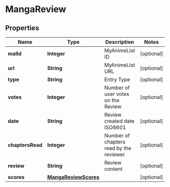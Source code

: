 

# MangaReview


## Properties

| Name | Type | Description | Notes |
|------------ | ------------- | ------------- | -------------|
|**malId** | **Integer** | MyAnimeList ID |  [optional] |
|**url** | **String** | MyAnimeList URL |  [optional] |
|**type** | **String** | Entry Type |  [optional] |
|**votes** | **Integer** | Number of user votes on the Review |  [optional] |
|**date** | **String** | Review created date ISO8601 |  [optional] |
|**chaptersRead** | **Integer** | Number of chapters read by the reviewer |  [optional] |
|**review** | **String** | Review content |  [optional] |
|**scores** | [**MangaReviewScores**](MangaReviewScores.md) |  |  [optional] |



